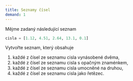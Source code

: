 ```yaml
---
title: Seznamy čísel
demand: 1
---
```


Mějme zadaný následující seznam

```py
cisla = [1.12, 4.51, 2.64, 13.1, 0.1]
```

Vytvořte seznam, který obsahuje

1. každé z čísel ze seznamu cisla vynásobené dvěma,
1. každé z čísel ze seznamu cisla s opačným znaménkem,
1. každé z čísel ze seznamu cisla umocněné na druhou,
1. každé z čísel ze seznamu cisla jako řetězec.
